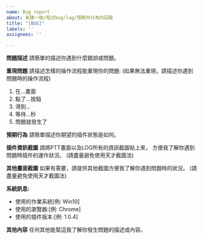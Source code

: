 ```yaml
---
name: Bug report
about: 新建一個/程式bug/lag/預期外行為的回報
title: "[BUG]"
labels: ''
assignees: ''

---
```


**問題描述**
請簡單的描述你遇到什麼錯誤或問題。

**重現問題**
請描述怎樣的操作流程能重現你的問題:
(如果無法重現，請描述你遇到問題時的操作流程)
1. 在...畫面
2. 點了...按鈕
3. 滑到...
4. 等待...秒
5. 問題就發生了

**預期行為**
請簡單描述你期望的插件狀態是如何。

**插件資訊截圖**
請將PTT畫面以及LOG所有的資訊截圖貼上來，
方便我了解你遇到問題時插件的運作狀況。
(請盡量避免使用天才截圖法)

**其他畫面截圖**
如果有需要，請提供其他截圖方便我了解你遇到問題時的狀況。
(請盡量避免使用天才截圖法)

**系統訊息:**
 - 使用的作業系統[例: Win10]
 - 使用的瀏覽器:[例: Chrome]
 - 使用的插件版本:[例: 1.0.4]


**其他內容**
任何其他能幫這我了解你發生問題的描述或內容。
